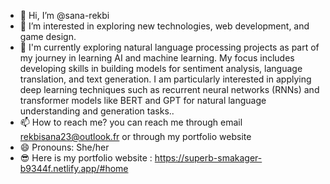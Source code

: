 - 👋 Hi, I’m @sana-rekbi
- 👀 I’m interested in exploring new technologies, web development, and game design.
- 🌱 I'm currently exploring natural language processing projects as part of my journey in learning AI and machine learning. My focus includes developing skills in building models for sentiment analysis, language translation, and text generation. I am particularly interested in applying deep learning techniques such as recurrent neural networks (RNNs) and transformer models like BERT and GPT for natural language understanding and generation tasks..
- 📫 How to reach me? you can reach me through email rekbisana23@outlook.fr or through my portfolio website
- 😄 Pronouns: She/her
- 😎 Here is my portfolio website : https://superb-smakager-b9344f.netlify.app/#home
  
<!---
sana-rekbi/sana-rekbi is a ✨ special ✨ repository because its `README.md` (this file) appears on your GitHub profile.
You can click the Preview link to take a look at your changes.
--->
